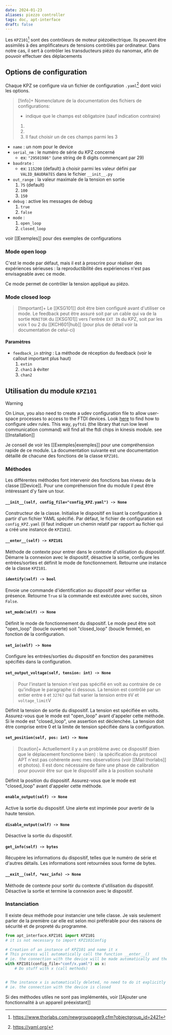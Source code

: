 ```yaml
---
date: 2024-01-23
aliases: piezzo controller
tags: doc, apt-interface
draft: false
---
```


Les `KPZ101`[^1] sont des contrôleurs de moteur piézoélectrique. Ils peuvent être assimilés à des amplificateurs de tensions contrôlés par ordinateur. Dans notre cas, il sert à contrôler les transducteurs piézo du nanomax, afin de pouvoir effectuer des déplacements 

## Options de configuration

Chaque KPZ se configure via un fichier de configuration `.yaml`[^2] dont voici les options.

> [!info]+
> Nomenclature de la documentation des fichiers de configurations:
> - indique que le champs est obligatoire (sauf indication contraire)
> 1.
> 2.
> 3. Il faut choisir un de ces champs parmi les 3

- `name` : un nom pour le device
- `serial_nm` : le numéro de série du KPZ concerné
	- ex: `"29501986"` (une string de 8 digits commençant par 29)
- `baudrate` :
	- ex: `115200` (default) à choisir parmi les valeur défini par `VALID_BAUDRATES` dans le fichier `__init__.py`
- `out_range` : la valeur maximale de la tension en sortie
	1. `75` (default)
	2. `100`
	3. `150`
- `debug` : active les messages de debug
	1. `true`
	2. `false`
- `mode` : 
	1. `open_loop`
	2. `closed_loop`

voir [[Exemples]] pour des exemples de configurations

### Mode open loop

C'est le mode par défaut, mais il est à proscrire pour réaliser des expériences sérieuses : la reproductibilité des expériences n'est pas envisageable avec ce mode.

Ce mode permet de contrôler la tension appliqué au piézo.

### Mode closed loop

> [!important]+ 
> Le [[KSG101]] doit être bien configuré avant d'utiliser ce mode. Le feedback peut être assuré soit par un cable qui va de la sortie `MONITOR` du [[KSG101]] vers l'entrée `EXT IN` du KPZ, soit par les voix 1 ou 2 du [[KCH601|hub]] (pour plus de détail voir la documentation de celui-ci)

#### Paramètres

- `feedback_in` *string* : La méthode de réception du feedback (voir le callout important plus haut)
	1. `extin`
	2. `chan1` à éviter
	3. `chan2`

## Utilisation du module `KPZ101`

> [!warning] 
> On Linux, you also need to create a udev configuration file to allow user-space processes to access to the FTDI devices. 
> Look [here](https://eblot.github.io/pyftdi/installation.html) to find how to configure udev rules.
> This way, `pyftdi` (the library that run low level communication command) will find all the ftdi chips in kinesis module.
> see [[Installation]]


Je conseil de voir les [[Exemples|exemples]] pour une compréhension rapide de ce module. La documentation suivante est une documentation détaillé de chacune des fonctions de la classe `KPZ101`.

### Méthodes

Les différentes méthodes font intervenir des fonctions bas niveau de la classe [[Device]]. Pour une compréhension fine du module il peut être intéressant d'y faire un tour.

#### `__init__(self, config_file="config_KPZ.yaml") -> None`

Constructeur de la classe. Initialise le dispositif en lisant la configuration à partir d'un fichier YAML spécifié. Par défaut, le fichier de configuration est `config_KPZ.yaml` (il faut indiquer un chemin relatif par rapport au fichier qui a créé une instance de `KPZ101`).

#### `__enter__(self) -> KPZ101`

Méthode de contexte pour entrer dans le contexte d'utilisation du dispositif. Démarre la connexion avec le dispositif, désactive la sortie, configure les entrées/sorties et définit le mode de fonctionnement. Retourne une instance de la classe `KPZ101`.

#### `identify(self) -> bool`

Envoie une commande d'identification au dispositif pour vérifier sa présence. Retourne `True` si la commande est exécutée avec succès, sinon `False`.

#### `set_mode(self) -> None`

Définit le mode de fonctionnement du dispositif. Le mode peut être soit "open_loop" (boucle ouverte) soit "closed_loop" (boucle fermée), en fonction de la configuration.

#### `set_io(self) -> None`

Configure les entrées/sorties du dispositif en fonction des paramètres spécifiés dans la configuration.

#### `set_output_voltage(self, tension: int) -> None`

> Pour l'instant la tension n'est pas spécifié en volt au contraire de ce qu'indique le paragraphe ci dessous. La tension est contrôlé par un entier entre `0` et `32767` qui fait varier la tension entre `0`V et `voltage_limit`V

Définit la tension de sortie du dispositif. La tension est spécifiée en volts. Assurez-vous que le mode est "open_loop" avant d'appeler cette méthode. Si le mode est "closed_loop", une assertion est déclenchée. La tension doit être comprise entre 0 et la limite de tension spécifiée dans la configuration.

#### `set_position(self, pos: int) -> None`

> [!caution]+
> Actuellement il y a un problème avec ce dispositif (bien que le déplacement fonctionne bien) : la spécification du protocol APT n'est pas cohérente avec mes observations (voir [[Mail thorlabs]] et photos).
> Il est donc nécessaire de faire une phase de calibration pour pouvoir être sur que le dispositif aille à la position souhaité

Définit la position du dispositif. Assurez-vous que le mode est "closed_loop" avant d'appeler cette méthode.

#### `enable_output(self) -> None`

Active la sortie du dispositif. Une alerte est imprimée pour avertir de la haute tension.

#### `disable_output(self) -> None`

Désactive la sortie du dispositif.

#### `get_info(self) -> bytes`

Récupère les informations du dispositif, telles que le numéro de série et d'autres détails. Les informations sont retournées sous forme de bytes.

#### `__exit__(self, *exc_info) -> None`

Méthode de contexte pour sortir du contexte d'utilisation du dispositif. Désactive la sortie et termine la connexion avec le dispositif.

### Instanciation

Il existe deux méthode pour instancier une telle classe. Je vais seulement parler de la première car elle est selon moi préférable pour des raisons de sécurité et de propreté du programme.

```python
from apt_interface.KPZ101 import KPZ101
# it is not necessary to import KPZ101Config

# Creation of an instance of KPZ101 and name it x
# This process will automatically call the function __enter__() 
# ie. the connection with the device will be made automatically and the parameters in the file x.yaml will be sent to the device
with KPZ101(config_file="conf/x.yaml") as x:
	# Do stuff with x (call methods)


# The instance x is automatically deleted, no need to do it explicitly
# ie. the connection with the device is closed
```

Si des méthodes utiles ne sont pas implémentés, voir [[Ajouter une fonctionnalité à un appareil préexistant]]

[^1]: https://www.thorlabs.com/newgrouppage9.cfm?objectgroup_id=2421
[^2]: https://yaml.org/